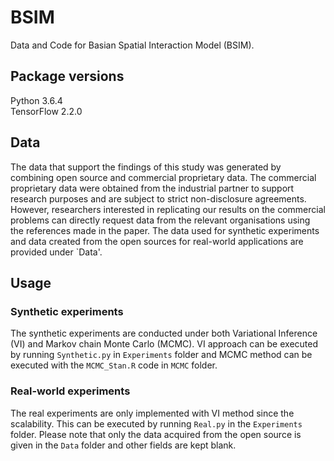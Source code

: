 # BSIM
Data and Code for Basian Spatial Interaction Model (BSIM).

## Package versions
Python 3.6.4 <br />
TensorFlow 2.2.0

## Data
The data that support the findings of this study was generated by combining open source and commercial proprietary data. The commercial proprietary data were obtained from the industrial partner to support research purposes and are subject to strict non-disclosure agreements. However, researchers interested in replicating our results on the commercial problems can directly request data from the relevant organisations using the references made in the paper. The data used for synthetic experiments and data created from the open sources for real-world applications are provided under `Data'.<br />

## Usage
### Synthetic experiments
The synthetic experiments are conducted under both Variational Inference (VI) and  Markov chain Monte Carlo (MCMC). VI approach can be executed by running `Synthetic.py` in `Experiments` folder and MCMC method can be executed with the `MCMC_Stan.R` code in `MCMC` folder. 

### Real-world experiments  
The real experiments are only implemented with VI method since the scalability. This can be executed by running `Real.py` in the `Experiments` folder. Please note that only the data acquired from the open source is given in the `Data` folder and other fields are kept blank. 

  

